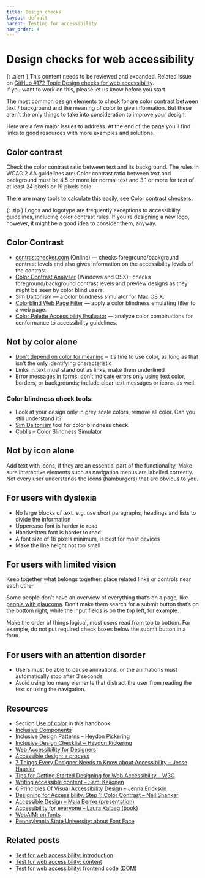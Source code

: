 ```yaml
---
title: Design checks
layout: default
parent: Testing for accessibility
nav_order: 4
---
```



# Design checks for web accessibility

{: .alert }
This content needs to be reviewed and expanded.
Related issue on [GitHub #172 Topic Design checks for web accessibility](https://github.com/wpaccessibility/wp-a11y-docs/issues/172).    
If you want to work on this, please let us know before you start.

The most common design elements to check for are color contrast between text / background and the meaning of color to give information. But these aren’t the only things to take into consideration to improve your design.

Here are a few major issues to address. At the end of the page you’ll find links to good resources with more examples and solutions.

## Color contrast

Check the color contrast ratio between text and its background. The rules in WCAG 2 AA guidelines are: Color contrast ratio between text and background must be 4.5 or more for normal text and 3.1 or more for text of at least 24 pixels or 19 pixels bold.

There are many tools to calculate this easily, see [Color contrast checkers](http://www.webaxe.org/color-contrast-tools/).

{: .tip }
Logos and logotype are frequently exceptions to accessibility guidelines, including color contrast rules. If you’re designing a new logo, however, it might be a good idea to consider them, anyway.

## Color Contrast

- [contrastchecker.com](http://contrastchecker.com/) (Online) — checks foreground/background contrast levels and also gives information on the accessibility levels of the contrast
- [Color Contrast Analyser](http://www.paciellogroup.com/resources/contrastAnalyser) (Windows and OSX)– checks foreground/background contrast levels and preview designs as they might be seen by color blind users.
- [Sim Daltonism](http://michelf.ca/projects/sim-daltonism/) — a color blindness simulator for Mac OS X.
- [Colorblind Web Page Filter](https://www.toptal.com/designers/colorfilter) — apply a color blindness emulating filter to a web page.
- [Color Palette Accessibility Evaluator](http://accessibility.oit.ncsu.edu/tools/color-contrast/index.php) — analyze color combinations for conformance to accessibility guidelines.


## Not by color alone

- [Don’t depend on color for meaning](https://make.wordpress.org/accessibility/handbook/best-practices/design/use-of-color/) – it’s fine to use color, as long as that isn’t the only identifying characteristic
- Links in text must stand out as links, make them underlined
- Error messages in forms: don’t indicate errors only using text color, borders, or backgrounds; include clear text messages or icons, as well.

### Color blindness check tools:

- Look at your design only in grey scale colors, remove all color. Can you still understand it?
- [Sim Daltonism](https://michelf.ca/projects/sim-daltonism/) tool for color blindness check.
- [Coblis](http://www.color-blindness.com/coblis-color-blindness-simulator/) – Color Blindness Simulator

## Not by icon alone

Add text with icons, if they are an essential part of the functionality. Make sure interactive elements such as navigation menus are labelled correctly. Not every user understands the icons (hamburgers) that are obvious to you.

## For users with dyslexia

- No large blocks of text, e.g. use short paragraphs, headings and lists to divide the information
- Uppercase font is harder to read
- Handwritten font is harder to read
- A font size of 16 pixels minimum, is best for most devices
- Make the line height not too small

## For users with limited vision

Keep together what belongs together: place related links or controls near each other.

Some people don’t have an overview of everything that’s on a page, like [people with glaucoma](https://www.aao.org/newsroom/news-releases/detail/probability-of-blindness-from-glaucoma-has-nearly-). Don’t make them search for a submit button that’s on the bottom right, while the input fields is on the top left, for example.

Make the order of things logical, most users read from top to bottom. For example, do not put required check boxes below the submit button in a form.

## For users with an attention disorder

- Users must be able to pause animations, or the animations must automatically stop after 3 seconds
- Avoid using too many elements that distract the user from reading the text or using the navigation.

## Resources

- Section [Use of color](https://make.wordpress.org/accessibility/handbook/best-practices/design/use-of-color/) in this handbook
- [Inclusive Components](https://inclusive-components.design/)
- [Inclusive Design Patterns – Heydon Pickering](https://shop.smashingmagazine.com/products/inclusive-design-patterns)
- [Inclusive Design Checklist – Heydon Pickering](https://github.com/Heydon/inclusive-design-checklist)
- [Web Accessibility for Designers](https://webaim.org/resources/designers/)
- [Accessible design: a process](https://humanmade.com/2017/11/09/accessible-design-a-process/)
- [7 Things Every Designer Needs to Know about Accessibility – Jesse Hausler](https://medium.com/salesforce-ux/7-things-every-designer-needs-to-know-about-accessibility-64f105f0881b)
- [Tips for Getting Started Designing for Web Accessibility – W3C](https://www.w3.org/WAI/tips/designing/)
- [Writing accessible content – Sami Keijonen](https://foxland.fi/writing-accessible-content/)
- [6 Principles Of Visual Accessibility Design – Jenna Erickson](https://usabilitygeek.com/6-principles-visual-accessibility-design/https:/usabilitygeek.com/6-principles-visual-accessibility-design/)
- [Designing for Accessibility, Step 1: Color Contrast – Neil Shankar](https://uxdesign.cc/the-easiest-part-about-designing-accessible-websites-76cd6b9a7ae4?gi=ffa6b3378eb0)
- [Accessible Design – Maja Benke (presentation)](https://wordpress.tv/2017/09/27/maja-benke-accessible-design/)
- [Accessibility for everyone – Laura Kalbag (book)](https://abookapart.com/products/accessibility-for-everyone)
- [WebAIM: on fonts](https://webaim.org/techniques/fonts/)
- [Pennsylvania State University: about Font Face](http://accessibility.psu.edu/legibility/fontface/)

## Related posts

- [Test for web accessibility: introduction](https://make.wordpress.org/accessibility/handbook/best-practices/test-for-web-accessibility/)
- [Test for web accessibility: content](https://make.wordpress.org/accessibility/handbook/best-practices/test-for-web-accessibility-content/)
- [Test for web accessibility: frontend code (DOM)](https://make.wordpress.org/accessibility/handbook/best-practices/test-for-web-accessibility/test-for-web-accessibility-frontend-code/)

